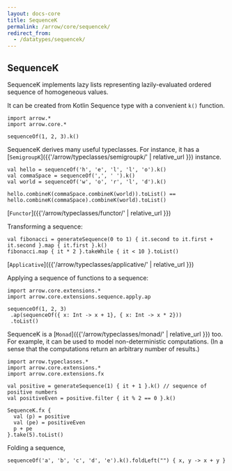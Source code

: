 ```yaml
---
layout: docs-core
title: SequenceK
permalink: /arrow/core/sequencek/
redirect_from:
  - /datatypes/sequencek/
---
```


## SequenceK




SequenceK implements lazy lists representing lazily-evaluated ordered sequence of homogeneous values.

It can be created from Kotlin Sequence type with a convenient `k()` function.

```kotlin:ank
import arrow.*
import arrow.core.*

sequenceOf(1, 2, 3).k()
```

SequenceK derives many useful typeclasses. For instance, it has a [`SemigroupK`]({{'/arrow/typeclasses/semigroupk/' | relative_url }}) instance.

```kotlin:ank
val hello = sequenceOf('h', 'e', 'l', 'l', 'o').k()
val commaSpace = sequenceOf(',', ' ').k()
val world = sequenceOf('w', 'o', 'r', 'l', 'd').k()

hello.combineK(commaSpace.combineK(world)).toList() == hello.combineK(commaSpace).combineK(world).toList()
```

[`Functor`]({{'/arrow/typeclasses/functor/' | relative_url }})

Transforming a sequence:
```kotlin:ank
val fibonacci = generateSequence(0 to 1) { it.second to it.first + it.second }.map { it.first }.k()
fibonacci.map { it * 2 }.takeWhile { it < 10 }.toList()
```

[`Applicative`]({{'/arrow/typeclasses/applicative/' | relative_url }})

Applying a sequence of functions to a sequence:
```kotlin:ank
import arrow.core.extensions.*
import arrow.core.extensions.sequence.apply.ap

sequenceOf(1, 2, 3)
 .ap(sequenceOf({ x: Int -> x + 1}, { x: Int -> x * 2}))
 .toList()
```

SequenceK is a [`Monad`]({{'/arrow/typeclasses/monad/' | relative_url }}) too. For example, it can be used to model non-deterministic computations. (In a sense that the computations return an arbitrary number of results.)

```kotlin:ank
import arrow.typeclasses.*
import arrow.core.extensions.*
import arrow.core.extensions.fx

val positive = generateSequence(1) { it + 1 }.k() // sequence of positive numbers
val positiveEven = positive.filter { it % 2 == 0 }.k()

SequenceK.fx {
  val (p) = positive
  val (pe) = positiveEven
  p + pe
}.take(5).toList()
```

Folding a sequence,

```kotlin:ank
sequenceOf('a', 'b', 'c', 'd', 'e').k().foldLeft("") { x, y -> x + y }
```
